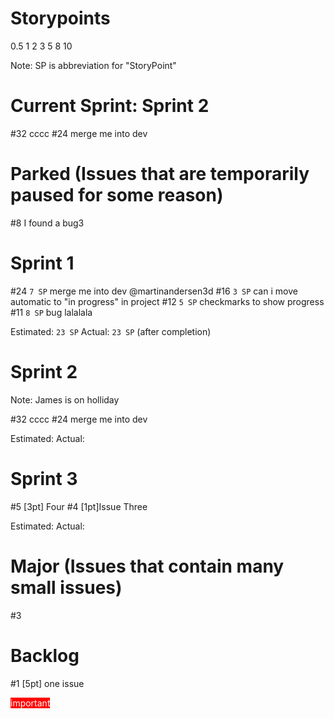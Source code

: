 # Storypoints

0.5 1 2 3 5 8 10

Note: SP is abbreviation for "StoryPoint"


# Current Sprint: Sprint 2

#32     cccc
#24     merge me into dev



# Parked (Issues that are temporarily paused for some reason)

#8	I found a bug3


# Sprint 1

#24 `7 SP`	merge me into dev @martinandersen3d
#16	`3 SP` can i move automatic to "in progress" in project
#12	`5 SP` checkmarks to show progress
#11	`8 SP` bug lalalala

Estimated: `23 SP` 
Actual:    `23 SP`  (after completion)
# Sprint 2

Note: James is on holliday

#32     cccc
#24     merge me into dev

Estimated: 
Actual:    

# Sprint 3

#5	[3pt] Four
#4	[1pt]Issue Three

Estimated: 
Actual:    

# Major (Issues that contain many small issues)

#3



# Backlog

#1	[5pt] one issue

<span class="label" style="background-color: rgb(255, 0, 0); color: white;">
    important
</span>
